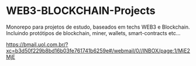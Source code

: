 # WEB3-BLOCKCHAIN-Projects
Monorepo para projetos de estudo, baseados em techs WEB3 e Blockchain. Incluindo protótipos de blockchain,  miner, wallets, smart-contracts etc...

https://bmail.uol.com.br/?xc=b3d50f229b8bd16b03fe761741b6259e#/webmail/0//INBOX/page:1/MjE2MjE
